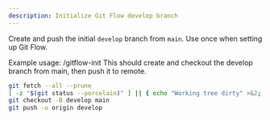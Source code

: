 ```yaml
---
description: Initialize Git Flow develop branch
---
```


Create and push the initial `develop` branch from `main`. Use once when setting up Git Flow.

Example usage: /gitflow-init
This should create and checkout the develop branch from main, then push it to remote.

```bash
git fetch --all --prune
[ -z "$(git status --porcelain)" ] || { echo "Working tree dirty" >&2; exit 1; }
git checkout -B develop main
git push -u origin develop
```
